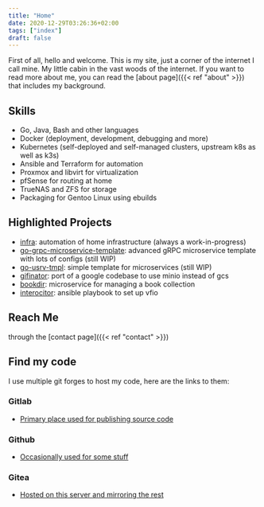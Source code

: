 ```yaml
---
title: "Home"
date: 2020-12-29T03:26:36+02:00
tags: ["index"]
draft: false
---
```


First of all, hello and welcome. This is my site, just a corner of the internet I call mine.
My little cabin in the vast woods of the internet.
If you want to read more about me, you can read the [about page]({{< ref "about" >}}) that includes my background.

## Skills
- Go, Java, Bash and other languages
- Docker (deployment, development, debugging and more)
- Kubernetes (self-deployed and self-managed clusters, upstream k8s as well as k3s)
- Ansible and Terraform for automation
- Proxmox and libvirt for virtualization
- pfSense for routing at home
- TrueNAS and ZFS for storage
- Packaging for Gentoo Linux using ebuilds

## Highlighted Projects
- [infra](https://gitlab.com/insanitywholesale/infra): automation of home infrastructure (always a work-in-progress)
- [go-grpc-microservice-template](https://gitlab.com/insanitywholesale/go-grpc-microservice-template): advanced gRPC microservice template with lots of configs (still WIP)
- [go-usrv-tmpl](https://github.com/insanitywholesale/go-usrv-tmpl): simple template for microservices (still WIP)
- [gifinator](https://gitlab.com/insanitywholesale/gifinator): port of a google codebase to use minio instead of gcs
- [bookdir](https://gitlab.com/insanitywholesale/bookdir): microservice for managing a book collection
- [interocitor](https://github.com/insanitywholesale/interocitor): ansible playbook to set up vfio

## Reach Me
through the [contact page]({{< ref "contact" >}})

## Find my code
I use multiple git forges to host my code, here are the links to them:

### Gitlab
- [Primary place used for publishing source code](https://gitlab.com/insanitywholesale)

### Github
- [Occasionally used for some stuff](https://github.com/insanitywholesale)

### Gitea
- [Hosted on this server and mirroring the rest](https://git.inherently.xyz/inherently)
